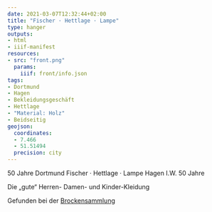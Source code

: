 ```yaml
---
date: 2021-03-07T12:32:44+02:00
title: "Fischer · Hettlage · Lampe"
type: hanger
outputs:
- html
- iiif-manifest
resources:
- src: "front.png"
  params:
    iiif: front/info.json
tags:
- Dortmund
- Hagen
- Bekleidungsgeschäft
- Hettlage
- "Material: Holz"
- Beidseitig
geojson:
  coordinates:
  - 7.466
  - 51.51494
  precision: city
---
```

50 Jahre  Dortmund  Fischer · Hettlage · Lampe  Hagen I.W.  50 Jahre


Die „gute“ Herren- Damen- und Kinder-Kleidung

<div class="source">Gefunden bei der <a href="https://www.neue-arbeit-brockensammlung.de/geschaefte/gebrauchtmoebelkaufhaus/">Brockensammlung</a></div>
